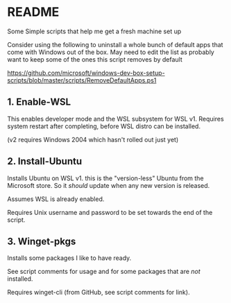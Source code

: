 # README

Some Simple scripts that help me get a fresh machine set up

Consider using the following to uninstall a whole bunch of default apps that come with Windows out of the box. May need to edit the list as probably want to keep some of the ones this script removes by default

https://github.com/microsoft/windows-dev-box-setup-scripts/blob/master/scripts/RemoveDefaultApps.ps1

## 1. Enable-WSL

This enables developer mode and the WSL subsystem for WSL v1.
Requires system restart after completing, before WSL distro can be installed.

(v2 requires Windows 2004 which hasn't rolled out just yet)

## 2. Install-Ubuntu

Installs Ubuntu on WSL v1. this is the "version-less" Ubuntu from the Microsoft store.
So it _should_ update when any new version is released.

Assumes WSL is already enabled.

Requires Unix username and password to be set towards the end of the script.

## 3. Winget-pkgs

Installs some packages I like to have ready.

See script comments for usage and for some packages that are _not_ installed.

Requires winget-cli (from GitHub, see script comments for link).
